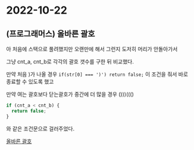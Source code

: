 # 2022-10-22

## (프로그래머스) 올바른 괄호

아 처음에 스택으로 풀려했지만 오랜만에 해서 그런지 도저히 머리가 안돌아가서

그냥 cnt_a, cnt_b로 각각의 괄호 갯수를 구한 뒤 비교했다.

만약 처음 )가 나올 경우
`if(str[0] === ')') return false;` 이 조건을 줘서 바로 종료할 수 있도록 했고

만약 여는 괄호보다 닫는괄호가 중간에 더 많을 경우 ()))((()

```js
if (cnt_a < cnt_b) {
  return false;
}
```

와 같은 조건문으로 걸러주었다.

[올바른 괄호](https://school.programmers.co.kr/learn/courses/30/lessons/12909#)
